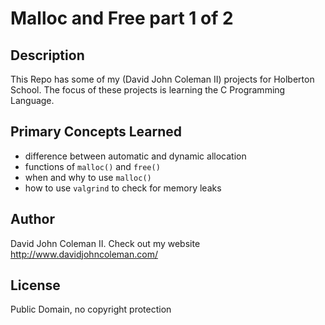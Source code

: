 # Malloc and Free part 1 of 2

## Description

This Repo has some of my (David John Coleman II) projects for Holberton School.
The focus of these projects is learning the C Programming Language.

## Primary Concepts Learned

* difference between automatic and dynamic allocation
* functions of ``malloc()`` and ``free()``
* when and why to use ``malloc()``
* how to use ``valgrind`` to check for memory leaks

## Author

David John Coleman II.	Check out my website http://www.davidjohncoleman.com/

## License

Public Domain, no copyright protection